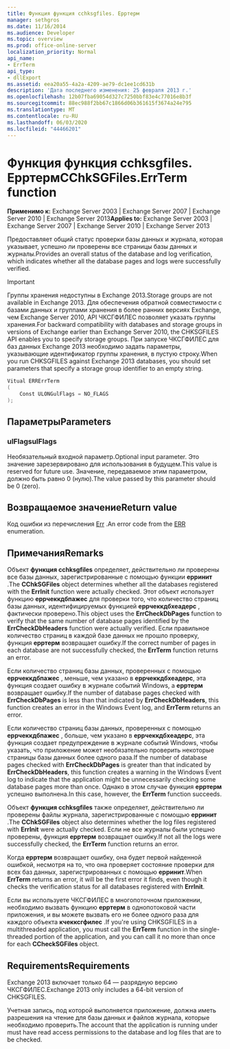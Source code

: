 ```yaml
---
title: Функция функция cchksgfiles. Ерртерм
manager: sethgros
ms.date: 11/16/2014
ms.audience: Developer
ms.topic: overview
ms.prod: office-online-server
localization_priority: Normal
api_name:
- ErrTerm
api_type:
- dllExport
ms.assetid: eea20a55-4a2a-4209-ae79-dc1ee1cd631b
description: 'Дата последнего изменения: 25 февраля 2013 г.'
ms.openlocfilehash: 12b07fba69054d327c7250bbf83e4c77016e8b3f
ms.sourcegitcommit: 88ec988f2bb67c1866d06b361615f3674a24e795
ms.translationtype: MT
ms.contentlocale: ru-RU
ms.lasthandoff: 06/03/2020
ms.locfileid: "44466201"
---
```

# <a name="cchksgfileserrterm-function"></a><span data-ttu-id="ab146-103">Функция функция cchksgfiles. Ерртерм</span><span class="sxs-lookup"><span data-stu-id="ab146-103">CChkSGFiles.ErrTerm function</span></span>
  
<span data-ttu-id="ab146-104">**Применимо к:** Exchange Server 2003 | Exchange Server 2007 | Exchange Server 2010 | Exchange Server 2013</span><span class="sxs-lookup"><span data-stu-id="ab146-104">**Applies to:** Exchange Server 2003 | Exchange Server 2007 | Exchange Server 2010 | Exchange Server 2013</span></span>
  
<span data-ttu-id="ab146-105">Предоставляет общий статус проверки базы данных и журнала, которая указывает, успешно ли проверены все страницы базы данных и журналы.</span><span class="sxs-lookup"><span data-stu-id="ab146-105">Provides an overall status of the database and log verification, which indicates whether all the database pages and logs were successfully verified.</span></span>
  
> [!IMPORTANT]
> <span data-ttu-id="ab146-106">Группы хранения недоступны в Exchange 2013.</span><span class="sxs-lookup"><span data-stu-id="ab146-106">Storage groups are not available in Exchange 2013.</span></span> <span data-ttu-id="ab146-107">Для обеспечения обратной совместимости с базами данных и группами хранения в более ранних версиях Exchange, чем Exchange Server 2010, API ЧКСГФИЛЕС позволяет указать группы хранения.</span><span class="sxs-lookup"><span data-stu-id="ab146-107">For backward compatibility with databases and storage groups in versions of Exchange earlier than Exchange Server 2010, the CHKSGFILES API enables you to specify storage groups.</span></span> <span data-ttu-id="ab146-108">При запуске ЧКСГФИЛЕС для баз данных Exchange 2013 необходимо задать параметры, указывающие идентификатор группы хранения, в пустую строку.</span><span class="sxs-lookup"><span data-stu-id="ab146-108">When you run CHKSGFILES against Exchange 2013 databases, you should set parameters that specify a storage group identifier to an empty string.</span></span> 
  
```cs
Vitual ERRErrTerm 
(
    Const ULONGulFlags = NO_FLAGS
);

```

## <a name="parameters"></a><span data-ttu-id="ab146-109">Параметры</span><span class="sxs-lookup"><span data-stu-id="ab146-109">Parameters</span></span>

### <a name="ulflags"></a><span data-ttu-id="ab146-110">ulFlags</span><span class="sxs-lookup"><span data-stu-id="ab146-110">ulFlags</span></span>
  
<span data-ttu-id="ab146-111">Необязательный входной параметр.</span><span class="sxs-lookup"><span data-stu-id="ab146-111">Optional input parameter.</span></span> <span data-ttu-id="ab146-112">Это значение зарезервировано для использования в будущем.</span><span class="sxs-lookup"><span data-stu-id="ab146-112">This value is reserved for future use.</span></span> <span data-ttu-id="ab146-113">Значение, передаваемое этим параметром, должно быть равно 0 (нулю).</span><span class="sxs-lookup"><span data-stu-id="ab146-113">The value passed by this parameter should be 0 (zero).</span></span>
    
## <a name="return-value"></a><span data-ttu-id="ab146-114">Возвращаемое значение</span><span class="sxs-lookup"><span data-stu-id="ab146-114">Return value</span></span>

<span data-ttu-id="ab146-115">Код ошибки из перечисления [Err](cchksgfiles-err-enumeration.md) .</span><span class="sxs-lookup"><span data-stu-id="ab146-115">An error code from the [ERR](cchksgfiles-err-enumeration.md) enumeration.</span></span> 
  
## <a name="remarks"></a><span data-ttu-id="ab146-116">Примечания</span><span class="sxs-lookup"><span data-stu-id="ab146-116">Remarks</span></span>

<span data-ttu-id="ab146-117">Объект **функция cchksgfiles** определяет, действительно ли проверены все базы данных, зарегистрированные с помощью функции **ерринит** .</span><span class="sxs-lookup"><span data-stu-id="ab146-117">The **CChkSGFiles** object determines whether all the databases registered with the **ErrInit** function were actually checked.</span></span> <span data-ttu-id="ab146-118">Этот объект использует функцию **еррчеккдбпажес** для проверки того, что количество страниц базы данных, идентифицируемых функцией **еррчеккдбхеадерс** , фактически проверено.</span><span class="sxs-lookup"><span data-stu-id="ab146-118">This object uses the **ErrCheckDbPages** function to verify that the same number of database pages identified by the **ErrCheckDbHeaders** function were actually verified.</span></span> <span data-ttu-id="ab146-119">Если правильное количество страниц в каждой базе данных не прошло проверку, функция **ерртерм** возвращает ошибку.</span><span class="sxs-lookup"><span data-stu-id="ab146-119">If the correct number of pages in each database are not successfully checked, the **ErrTerm** function returns an error.</span></span> 
  
<span data-ttu-id="ab146-120">Если количество страниц базы данных, проверенных с помощью **еррчеккдбпажес** , меньше, чем указано в **еррчеккдбхеадерс**, эта функция создает ошибку в журнале событий Windows, а **ерртерм** возвращает ошибку.</span><span class="sxs-lookup"><span data-stu-id="ab146-120">If the number of database pages checked with **ErrCheckDbPages** is less than that indicated by **ErrCheckDbHeaders**, this function creates an error in the Windows Event log, and **ErrTerm** returns an error.</span></span> 
  
<span data-ttu-id="ab146-121">Если количество страниц базы данных, проверенных с помощью **еррчеккдбпажес** , больше, чем указано в **еррчеккдбхеадерс**, эта функция создает предупреждение в журнале событий Windows, чтобы указать, что приложение может необязательно проверить некоторые страницы базы данных более одного раза.</span><span class="sxs-lookup"><span data-stu-id="ab146-121">If the number of database pages checked with **ErrCheckDbPages** is greater than that indicated by **ErrCheckDbHeaders**, this function creates a warning in the Windows Event log to indicate that the application might be unnecessarily checking some database pages more than once.</span></span> <span data-ttu-id="ab146-122">Однако в этом случае функция **ерртерм** успешно выполнена.</span><span class="sxs-lookup"><span data-stu-id="ab146-122">In this case, however, the **ErrTerm** function succeeds.</span></span> 
  
<span data-ttu-id="ab146-123">Объект **функция cchksgfiles** также определяет, действительно ли проверены файлы журнала, зарегистрированные с помощью **ерринит** .</span><span class="sxs-lookup"><span data-stu-id="ab146-123">The **CChkSGFiles** object also determines whether the log files registered with **ErrInit** were actually checked.</span></span> <span data-ttu-id="ab146-124">Если не все журналы были успешно проверены, функция **ерртерм** возвращает ошибку.</span><span class="sxs-lookup"><span data-stu-id="ab146-124">If not all the logs were successfully checked, the **ErrTerm** function returns an error.</span></span> 
  
<span data-ttu-id="ab146-125">Когда **ерртерм** возвращает ошибку, она будет первой найденной ошибкой, несмотря на то, что она проверяет состояние проверки для всех баз данных, зарегистрированных с помощью **ерринит**.</span><span class="sxs-lookup"><span data-stu-id="ab146-125">When **ErrTerm** returns an error, it will be the first error it finds, even though it checks the verification status for all databases registered with **ErrInit**.</span></span>
  
<span data-ttu-id="ab146-126">Если вы используете ЧКСГФИЛЕС в многопоточном приложении, необходимо вызвать функцию **ерртерм** в однопотоковой части приложения, и вы можете вызвать его не более одного раза для каждого объекта **кчекксгфилес** .</span><span class="sxs-lookup"><span data-stu-id="ab146-126">If you're using CHKSGFILES in a multithreaded application, you must call the **ErrTerm** function in the single-threaded portion of the application, and you can call it no more than once for each **CCheckSGFiles** object.</span></span> 
  
## <a name="requirements"></a><span data-ttu-id="ab146-127">Requirements</span><span class="sxs-lookup"><span data-stu-id="ab146-127">Requirements</span></span>

<span data-ttu-id="ab146-128">Exchange 2013 включает только 64 — разрядную версию ЧКСГФИЛЕС.</span><span class="sxs-lookup"><span data-stu-id="ab146-128">Exchange 2013 only includes a 64-bit version of CHKSGFILES.</span></span>
  
<span data-ttu-id="ab146-129">Учетная запись, под которой выполняется приложение, должна иметь разрешения на чтение для базы данных и файлов журнала, которые необходимо проверить.</span><span class="sxs-lookup"><span data-stu-id="ab146-129">The account that the application is running under must have read access permissions to the database and log files that are to be checked.</span></span>
  

